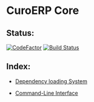 # CuroERP Core

## Status:

[![CodeFactor](https://www.codefactor.io/repository/github/heinleit/curoerp-core/badge/master)](https://www.codefactor.io/repository/github/heinleit/curoerp-core/overview/master)
[![Build Status](https://server-rac.com:8086/job/CuroERP-Core/badge/icon)](https://server-rac.com:8086/job/CuroERP-Core/)


## Index:

* [Dependency loading System](Dependency_loading_System/index.md)

* [Command-Line Interface](Command-Line_interface/index.md)